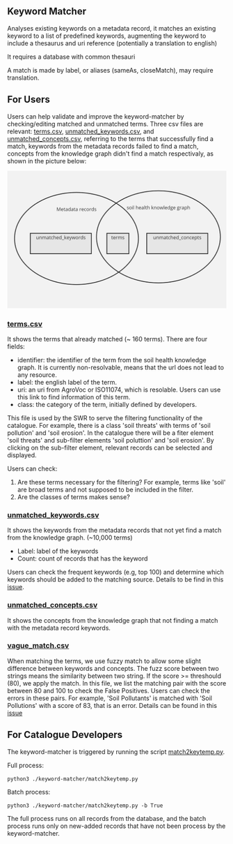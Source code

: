
## Keyword Matcher

Analyses existing keywords on a metadata record, it matches an existing keyword to a list of predefined keywords, augmenting the keyword to include a thesaurus and uri reference (potentially a translation to english)

It requires a database with common thesauri

A match is made by label, or aliases (sameAs, closeMatch), may require translation.

## For Users

Users can help validate and improve the keyword-matcher by checking/editing matched and unmatched terms. Three csv files are relevant: [terms.csv](./result/terms.csv), [unmatched_keywords.csv](./result/unmatched_keywords.csv), and [unmatched_concepts.csv](./result/unmatched_concepts.csv), referring to the terms that successfully find a match, keywords from the metadata records failed to find a match, concepts from the knowledge graph didn't find a match respectivaly, as shown in the picture below:

![diagram](./img/diagram.jpg)

### [terms.csv](./result/terms.csv)
It shows the terms that already matched (~ 160 terms). There are four fields:

- identifier: the identifier of the term from the soil health knowledge graph. It is currently non-resolvable, means that the url does not lead to any resource.
- label: the english label of the term.
- uri: an uri from AgroVoc or ISO11074, which is resolable. Users can use this link to find information of this term.
- class: the category of the term, initially defined by developers.
  
This file is used by the SWR to serve the filtering functionality of the catalogue. For example, there is a class 'soil threats' with terms of 'soil pollution' and 'soil erosion'. In the catalogue there will be a fiter element 'soil threats' and sub-filter elements 'soil poluttion' and 'soil erosion'. By clicking on the sub-filter element, relevant records can be selected and displayed.

Users can check:
1. Are these terms necessary for the filtering? For example, terms like 'soil' are broad terms and not supposed to be included in the filter.
2. Are the classes of terms makes sense?

### [unmatched_keywords.csv](./result/unmatched_keywords.csv)
It shows the keywords from the metadata records that not yet find a match from the knowledge graph. (~10,000 terms)

- Label: label of the keywords
- Count: count of records that has the keyword

Users can check the frequent keywords (e.g, top 100) and determine which keywords should be added to the matching source. Details to be find in this [issue](https://github.com/soilwise-he/metadata-augmentation/issues/22).

### [unmatched_concepts.csv](./result/unmatched_concepts.csv)
It shows the concepts from the knowledge graph that not finding a match with the metadata record keywords. 

### [vague_match.csv](./result/vague_match.csv)
When matching the terms, we use fuzzy match to allow some slight difference between keywords and concepts. The fuzz score between two strings means the similarity between two string. If the score >= threshould (80), we apply the match. In this file, we list the matching pair with the score between 80 and 100 to check the False Positives. Users can check the errors in these pairs. For example, 'Soil Pollutants' is matched with 'Soil Pollutions' with a score of 83, that is an error. Details can be found in this [issue](https://github.com/soilwise-he/metadata-augmentation/issues/23)


<!-- ## Development status

- Initial development as part of [harvest module](https://github.com/soilwise-he/harvesters/blob/main/utils/keyword_matching.py), a keyword is validated against a know list of keywords, if a match is available a URI of the keyword is returned

- In next iteration, the keywords can be populated from a sparql query: `select skos:concept where skos:prefLabel[@lang=='{language}']=={keyword}`, it means we should prepare a triple store with selected taxonomies (glosis, agrovoc, gemet, inspire, ...). To verify if [soilhealth knowledge graph](https://github.com/soilwise-he/soil-health-knowledge-graph) is a good location for this. -->

## For Catalogue Developers

The keyword-matcher is triggered by running the script [match2keytemp.py](match2keytemp.py).

Full process:

```shell
python3 ./keyword-matcher/match2keytemp.py

```

Batch process:

```shell
python3 ./keyword-matcher/match2keytemp.py -b True

```

The full process runs on all records from the database, and the batch process runs only on new-added records that have not been process by the keyword-matcher.




